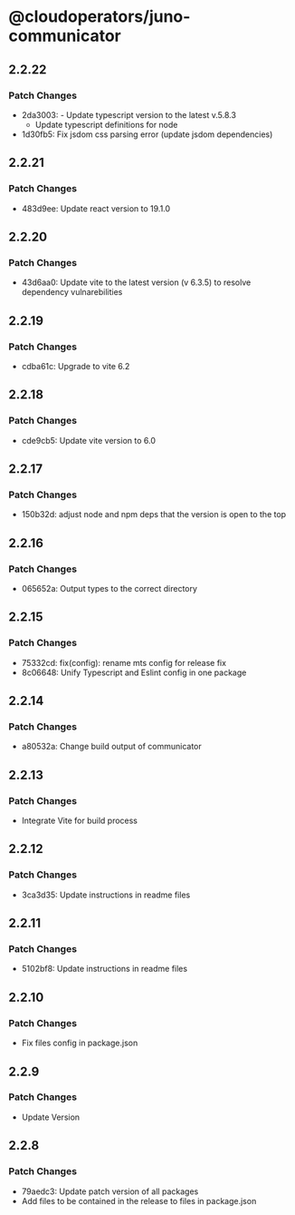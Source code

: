 # @cloudoperators/juno-communicator

## 2.2.22

### Patch Changes

- 2da3003: - Update typescript version to the latest v.5.8.3
  - Update typescript definitions for node
- 1d30fb5: Fix jsdom css parsing error (update jsdom dependencies)

## 2.2.21

### Patch Changes

- 483d9ee: Update react version to 19.1.0

## 2.2.20

### Patch Changes

- 43d6aa0: Update vite to the latest version (v 6.3.5) to resolve dependency vulnarebilities

## 2.2.19

### Patch Changes

- cdba61c: Upgrade to vite 6.2

## 2.2.18

### Patch Changes

- cde9cb5: Update vite version to 6.0

## 2.2.17

### Patch Changes

- 150b32d: adjust node and npm deps that the version is open to the top

## 2.2.16

### Patch Changes

- 065652a: Output types to the correct directory

## 2.2.15

### Patch Changes

- 75332cd: fix(config): rename mts config for release fix
- 8c06648: Unify Typescript and Eslint config in one package

## 2.2.14

### Patch Changes

- a80532a: Change build output of communicator

## 2.2.13

### Patch Changes

- Integrate Vite for build process

## 2.2.12

### Patch Changes

- 3ca3d35: Update instructions in readme files

## 2.2.11

### Patch Changes

- 5102bf8: Update instructions in readme files

## 2.2.10

### Patch Changes

- Fix files config in package.json

## 2.2.9

### Patch Changes

- Update Version

## 2.2.8

### Patch Changes

- 79aedc3: Update patch version of all packages
- Add files to be contained in the release to files in package.json
